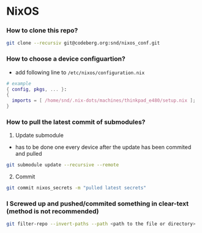 # NixOS

### How to clone this repo?

```sh
git clone --recursiv git@codeberg.org:snd/nixos_conf.git
```
### How to choose a device configuartion?
- add following line to ```/etc/nixos/configuration.nix```
```nix
# example
{ config, pkgs, ... }:
{
  imports = [ /home/snd/.nix-dots/machines/thinkpad_e480/setup.nix ];
}
```

### How to pull the latest commit of submodules?

1. Update submodule
- has to be done one every device after the update has been commited and pulled
```sh
git submodule update --recursive --remote
```
2. Commit 
```sh
git commit nixos_secrets -m "pulled latest secrets"
```

### I Screwed up and pushed/commited something in clear-text (method is not recommended)

```sh
git filter-repo --invert-paths --path <path to the file or directory>
```
